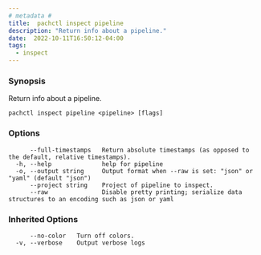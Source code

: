 ```yaml
---
# metadata # 
title:  pachctl inspect pipeline
description: "Return info about a pipeline."
date:  2022-10-11T16:50:12-04:00
tags:
  - inspect
---
```


### Synopsis

Return info about a pipeline.

```
pachctl inspect pipeline <pipeline> [flags]
```

### Options

```
      --full-timestamps   Return absolute timestamps (as opposed to the default, relative timestamps).
  -h, --help              help for pipeline
  -o, --output string     Output format when --raw is set: "json" or "yaml" (default "json")
      --project string    Project of pipeline to inspect.
      --raw               Disable pretty printing; serialize data structures to an encoding such as json or yaml
```

### Inherited Options

```
      --no-color   Turn off colors.
  -v, --verbose    Output verbose logs
```

